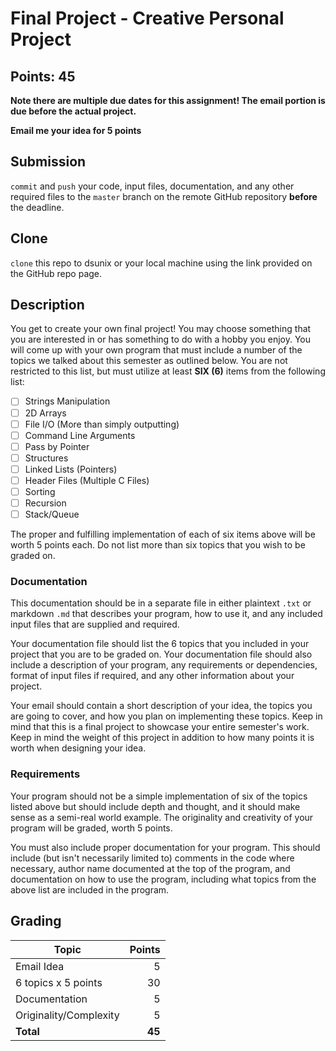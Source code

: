 # Final Project - Creative Personal Project
## Points: 45

**Note there are multiple due dates for this assignment! The email portion is due before the actual project.**

**Email me your idea for 5 points**

## Submission
`commit` and `push` your code, input files, documentation, and any other required files to the `master` branch on the remote GitHub repository **before** the deadline.

## Clone
`clone` this repo to dsunix or your local machine using the link provided on the GitHub repo page.

## Description
You get to create your own final project! You may choose something that you are interested in or has something to do with a hobby you enjoy. You will come up with your own program that must include a number of the topics we talked about this semester as outlined below. You are not restricted to this list, but must utilize at least **SIX (6)** items from the following list:

- [ ] Strings Manipulation
- [ ] 2D Arrays
- [ ] File I/O (More than simply outputting)
- [ ] Command Line Arguments
- [ ] Pass by Pointer
- [ ] Structures
- [ ] Linked Lists (Pointers) 
- [ ] Header Files (Multiple C Files)
- [ ] Sorting
- [ ] Recursion
- [ ] Stack/Queue

The proper and fulfilling implementation of each of six items above will be worth 5 points each.  Do not list more than six topics that you wish to be graded on.

### Documentation
This documentation should be in a separate file in either plaintext `.txt` or markdown `.md` that describes your program, how to use it, and any included input files that are supplied and required.

Your documentation file should list the 6 topics that you included in your project that you are to be graded on.  Your documentation file should also include a description of your program, any requirements or dependencies, format of input files if required, and any other information about your project.

Your email should contain a short description of your idea, the topics you are going to cover, and how you plan on implementing these topics.  Keep in mind that this is a final project to showcase your entire semester's work.  Keep in mind the weight of this project in addition to how many points it is worth when designing your idea.

### Requirements
Your program should not be a simple implementation of six of the topics listed above but should include depth and thought, and it should make sense as a semi-real world example. The originality and creativity of your program will be graded, worth 5 points.

You must also include proper documentation for your program.  This should include (but isn't necessarily limited to) comments in the code where necessary, author name documented at the top of the program, and documentation on how to use the program, including what topics from the above list are included in the program.

## Grading
| Topic                  | Points  |
|------------------------|--------:|
| Email Idea             | 5       |
| 6 topics x 5 points    | 30      |
| Documentation          | 5       |
| Originality/Complexity | 5       |
| **Total**              | **45**  |
